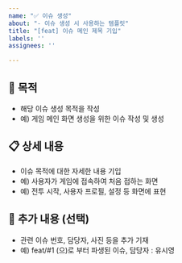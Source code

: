 ```yaml
---
name: "✅ 이슈 생성"
about: "- 이슈 생성 시 사용하는 템플릿"
title: "[feat] 이슈 메인 제목 기입"
labels: ''
assignees: ''

---
```


## 📌 목적
- 해당 이슈 생성 목적을 작성
- 예) 게임 메인 화면 생성을 위한 이슈 작성 및 생성

## 📋 상세 내용
- 이슈 목적에 대한 자세한 내용 기입
- 예) 사용자가 게임에 접속하여 처음 접하는 화면
- 예) 전투 시작, 사용자 프로필, 설정 등 화면에 표현

## 📁 추가 내용 (선택)
- 관련 이슈 번호, 담당자, 사진 등을 추가 기재
- 예) feat/#1 (으)로 부터 파생된 이슈, 담당자 : 유시영
